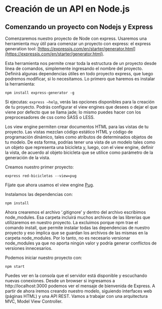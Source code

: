 # Creación de un API en Node.js

## Comenzando un proyecto con Nodejs y Express 

Comenzaremos nuestro proyecto de Node con express. Usaremos una herramienta muy útil para comenzar un proyecto con express: el express generation tool: [https://expressjs.com/en/starter/generator.html](https://expressjs.com/en/starter/generator.html).

Esta herramienta nos permite crear toda la estructura de un proyecto desde línea de comandos, simplemente ingresando el nombre del proyecto. Definirá algunas dependencias útiles en todo proyecto express, que luego podremos modificar, si lo necesitamos. Lo primero que haremos es instalar la herramienta:

```
npm install express-generator -g
```

Si ejecutas: ```express –help```, verás las opciones disponibles para la creación de tu proyecto. Podrás configurar el view engines que desees o dejar el que viene por defecto que se llama jade; lo mismo puedes hacer con los preprocesadores de css como SASS o LESS.

Los view engine permiten crear documentos HTML para las vistas de tu proyecto. Las vistas mezclan código estático HTML y código de programación dinámico, tales como atributos de determinados objetos de tu modelo. De esta forma, podrías tener una vista de un modelo tales como un objeto que representa una bicicleta y, luego, con el view engine, definir la vista, de acuerdo al objeto bicicleta que se utilice como parámetro de la generación de la vista.

Creamos nuestro primer proyecto:

```
express red-bicicletas --view=pug
```

Fíjate que ahora usamos el view engine <a href="https://github.com/pugjs/pug" target="_blank">Pug</a>.

Instalamos las dependencias con:
````
npm install
````

Ahora crearemos el archivo ‘.gitignore’ y dentro del archivo escribimos node_modules. Esa carpeta incluirá muchos archivos de las librerías que utilizaremos en nuestro proyecto. La excluimos porque npm trae el comando install, que permite instalar todas las dependencias de nuestro proyecto y eso
implica que se guardan los archivos de las mismas en la carpeta node_modules. Por lo tanto, no es necesario versionar node_modules ya que no aporta ningún valor y podría generar conflictos de versiones innecesarios.

Podemos iniciar nuestro proyecto con:

````
npm start
````

Puedes ver en la consola que el servidor está disponible y escuchando nuevas conexiones. Desde un browser si ingresamos a http://localhost:3000 podemos ver el mensaje de bienvenida de Express. A partir de ahora iremos creando nuestro modelo, siguiendo interfaces web (páginas HTML) y una API REST. Vamos a trabajar con una arquitectura MVC, Model View Controller.

